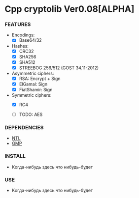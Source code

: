 # Cpp cryptolib Ver0.08[ALPHA]

### FEATURES
 - Encodings:
   - [X] Base64/32 
 - Hashes:
   - [X] CRC32 
   - [X] SHA256
   - [X] SHA512
   - [X] STREEBOG 256/512 (GOST 34.11-2012)
 - Asymmetric ciphers:
   - [X] RSA: Encrypt + Sign
   - [X] ElGamal: Sign
   - [X] FiatShamir: Sign
 - Symmetric ciphers:
   - [X] RC4
   - [ ] TODO: AES 


### DEPENDENCIES
 - [NTL](https://libntl.org/)
 - [GMP](https://gmplib.org/)


### INSTALL
 - Когда-нибудь здесь что нибудь-будет


### USE
 - Когда-нибудь здесь что нибудь-будет






<!--⠀⠀⠀⠀⠀⠀⠀⠀⠀⠀⠀⠀⠀⠀⠀⠀⠀⠀⠀⢀⣀⣀⣀⣀⠀⠀⠀⠀⠀⠀⠀⠀⠀⠀⠀⠀⠀⠀⠀⠀⠀⠀⠀⠀⠀⠀⠀⠀⠀⠀
⠀⠀⠀⠀⠀⠀⠀⠀⠀⠀⠀⣠⣶⠟⠛⠛⠛⠛⠛⣛⣻⣿⣿⣿⣿⣿⣟⣛⣛⣛⠛⠒⠲⠶⠦⣤⣤⣤⣀⡀⠀⠀⠀⠀⠀⠀⠀⠀⠀⠀
⠀⠀⠀⠀⠀⠀⠀⠀⠀⢀⣼⠏⠁⠀⠀⢀⣤⠶⣛⣩⣥⠤⠤⠤⠤⢤⣤⣤⣭⣭⣉⣉⣛⣛⣻⣭⣥⠬⡍⠛⢶⣄⡀⠀⠀⠀⠀⠀⠀⠀
⠀⠀⠀⠀⠀⠀⠀⠀⢠⣾⠃⠀⠀⣠⡶⢋⡵⢛⡩⠵⠒⠒⠒⠒⠢⡀⠀⠀⠀⠀⠀⢀⣠⠤⠤⠤⢤⣄⠀⠀⠀⠉⠻⣆⠀⠀⠀⠀⠀⠀
⠀⠀⠀⠀⠀⠀⠀⢀⣿⠃⠀⠀⠘⢁⡴⢋⣴⢿⠒⠈⠉⣏⠉⠐⠒⡾⣄⠀⠀⠀⠀⠀⡠⠀⠀⢀⣀⣈⣙⣆⡀⠀⠀⢹⡆⠀⠀⠀⠀⠀
⠀⠀⠀⠀⠀⠀⣠⣾⠃⠀⠀⠀⠀⠀⢀⠟⣁⠀⠁⢀⣤⣦⣤⡀⠘⠀⢈⣷⡄⠀⠀⠀⣇⠖⠉⠙⠅⠀⠀⠉⠉⠑⢦⡈⣷⡀⠀⠀⠀⠀
⠀⠀⠀⠀⢠⣾⢿⣧⠤⠤⠤⠄⠀⠖⣿⠀⠃⠀⠀⣿⣿⣿⣿⡗⠀⠐⠁⢸⡇⠀⣀⣰⠉⠠⠀⠀⣰⣶⣷⣶⠀⠀⠀⢱⡈⢻⣦⠀⠀⠀
⠀⠀⠀⣠⡿⣱⠋⢀⣴⠶⠚⠻⢶⣤⡘⢧⣄⠆⠂⠀⡉⠉⣉⣀⣀⠉⣠⡟⠁⠀⠉⢻⣆⠀⠀⠀⠘⠛⠟⠛⠀⠀⢈⡿⢍⢢⢹⡇⠀⠀
⠀⠀⢠⣿⠁⡇⢠⣿⠁⠀⢰⣦⡀⠉⠉⠀⠈⠙⠲⠾⠾⠶⠶⠶⠚⠋⠉⠀⠀⠀⠀⢸⣯⡑⠢⢤⣀⣂⣀⣨⠤⠒⠛⠃⠘⡆⡇⡧⠀⠀
⠀⠀⢸⣿⠀⡇⢸⡇⢠⣴⣾⠋⠛⢷⣦⣀⠀⠀⠀⠠⠤⠤⠴⢠⠶⠒⠀⠀⠀⠀⠀⠀⠉⢿⣦⡀⠀⠀⠀⠀⢸⣷⠀⠀⡼⢡⢣⡇⠀⠀
⠀⠀⠀⢿⡇⣧⠘⠿⠀⠀⠸⣧⡀⠀⠈⢻⡿⢶⣦⣄⡀⠀⠀⠸⣆⠐⠟⠻⠷⠀⠀⠀⢀⣾⠛⠃⠑⠤⠀⢀⣼⣿⡇⢀⠤⢂⣾⠃⠀⠀
⠀⠀⠀⠈⢻⣌⠑⠦⠀⠀⠀⢿⣿⣷⣤⣸⣷⡀⠀⠈⠙⠻⢿⣶⣤⣄⣀⡀⠀⠀⠙⠿⠟⠁⠀⠀⢀⣠⡴⣿⠉⣿⣿⠀⠀⣼⠁⠀⠀⠀
⠀⠀⠀⠀⠀⠙⣷⡀⠀⠀⠀⢸⣿⣿⣿⣿⣿⣿⣶⣤⣀⣀⣼⠁⠀⠈⠉⠙⣿⠛⠛⠻⢿⠿⠛⠛⢻⡇⠀⢸⡀⣹⣿⠀⠀⡏⠀⠀⠀⠀
⠀⠀⠀⠀⠀⠀⠈⢿⡀⠀⠀⢸⣿⣿⣿⣿⣿⣿⣿⣿⣿⣿⣿⣶⣤⣤⣄⣀⣿⣄⣀⣀⣸⣄⣀⣠⣴⣿⣶⣿⣿⣿⣿⡇⠀⡇⠀⠀⠀⠀
⠀⠀⠀⠀⠀⠀⠀⠈⢷⡄⠀⠀⣿⣿⣿⣿⣿⣿⣿⣿⣿⣿⣿⣿⣿⣿⣿⣿⣿⣿⣿⣿⣿⣿⣿⣿⣿⣿⣿⣿⣿⣿⣿⡇⠀⡇⠀⠀⠀⠀
⠀⠀⠀⠀⠀⠀⠀⠀⠈⢿⣦⠀⠘⣿⠛⢿⣿⣿⣿⣿⣿⣿⣿⣿⣿⣿⣿⣿⣿⣿⣿⣿⣿⣿⣿⣿⣿⣿⣿⣿⣿⣿⣿⡇⠀⣷⠀⠀⠀⠀
⠀⠀⠀⠀⠀⠀⠀⠀⠀⠀⠙⢷⣄⠘⢷⡀⠘⡟⠿⢿⣿⣿⣿⣿⣿⣿⣿⣿⣿⣿⣿⣿⣿⣿⣿⣿⣿⣿⣿⣿⣿⣿⣿⡇⠀⣿⠀⠀⠀⠀
⠀⠀⠀⠀⠀⠀⠀⠀⠀⠀⠀⠀⠹⣧⡀⠻⣾⡃⠀⠀⠈⠙⢿⡿⢿⣿⣿⣿⣿⣿⣿⣿⣿⣿⣿⣿⣿⣿⣿⣿⣿⣿⣿⡇⠀⣿⠀⠀⠀⠀
⠀⠀⠀⠀⠀⠀⠀⠀⠀⠀⠀⠀⠀⠘⢿⣄⠈⠻⣦⡀⠀⠀⡼⠀⠀⠈⠙⠻⣿⠿⠿⠿⢿⣿⣿⣿⣿⣿⣿⣿⢿⡿⣹⠇⠀⣿⠀⠀⠀⠀
⠀⠀⠀⠀⠀⠀⠀⠀⠀⠀⠀⠀⠀⠀⠀⠹⣷⣄⠈⠛⠷⣼⣇⡀⠀⠀⠀⠀⣿⠀⠀⠀⢸⡇⠀⠀⡿⠀⢸⠇⣘⣧⠟⠀⢀⡿⠀⠀⠀⠀
⠀⠀⠀⠀⠀⠀⠀⠀⠀⠀⠀⠀⠀⠀⠀⠀⠈⠛⢷⣄⡀⠀⠙⠻⠷⠶⣶⣾⣿⣤⣀⣠⣿⣄⣀⣴⠷⠶⠿⠿⠟⠋⠀⢀⣾⠃⠀⠀⠀⠀
⠀⠀⠀⠀⠀⠀⠀⠀⠀⠀⠀⠀⠀⠀⠀⠀⠀⠀⠀⠉⠛⠿⣶⣤⣤⣀⣀⡀⠀⠀⠀⠀⠀⠀⠀⠀⢀⣀⣀⣀⣀⣤⡤⠞⠁⠀⠀⠀⠀⠀
⠀⠀⠀⠀⠀⠀⠀⠀⠀⠀⠀⠀⠀⠀⠀⠀⠀⠀⠀⠀⠀⠀⠀⠈⠉⠙⠛⠛⠛⠛⠛⠛⠛⠛⠛⠛⠛⠛⠛⠛⠋⠉⠀⠀⠀⠀⠀⠀⠀⠀-->
